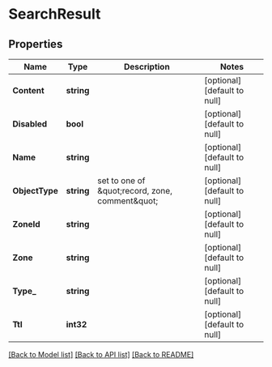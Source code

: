 # SearchResult

## Properties
Name | Type | Description | Notes
------------ | ------------- | ------------- | -------------
**Content** | **string** |  | [optional] [default to null]
**Disabled** | **bool** |  | [optional] [default to null]
**Name** | **string** |  | [optional] [default to null]
**ObjectType** | **string** | set to one of \&quot;record, zone, comment\&quot; | [optional] [default to null]
**ZoneId** | **string** |  | [optional] [default to null]
**Zone** | **string** |  | [optional] [default to null]
**Type_** | **string** |  | [optional] [default to null]
**Ttl** | **int32** |  | [optional] [default to null]

[[Back to Model list]](../README.md#documentation-for-models) [[Back to API list]](../README.md#documentation-for-api-endpoints) [[Back to README]](../README.md)


